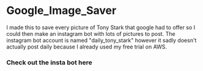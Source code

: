 # Google_Image_Saver

I made this to save every picture of Tony Stark that google had to offer so I could then make an instagram bot with lots of pictures to post. The instagram bot account is named "daily_tony_stark" however it sadly doesn't actually post daily because I already used my free trial on AWS.

### Check out the insta bot here
